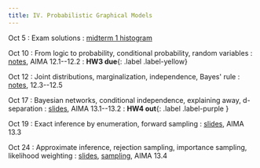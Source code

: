 ```yaml
---
title: IV. Probabilistic Graphical Models
---
```

Oct 5
: Exam solutions
  : [midterm 1 histogram](../assets/files/midterm-stats.pdf)

Oct 10
: From logic to probability, conditional probability, random variables
  : [notes](../assets/files/L12-pgm.pdf), AIMA 12.1--12.2
: **HW3 due**{: .label .label-yellow}

Oct 12
: Joint distributions, marginalization, independence, Bayes' rule
  : [notes](../assets/files/L13-pgm.pdf), 12.3--12.5

Oct 17
: Bayesian networks, conditional independence, explaining away, d-separation
  : [slides](../assets/files/L14-pgm.pdf), AIMA 13.1--13.2
: **HW4 out**{: .label .label-purple }

Oct 19
: Exact inference by enumeration, forward sampling
  : [slides](../assets/files/L15-pgm.pdf), AIMA 13.3

Oct 24
: Approximate inference, rejection sampling, importance sampling, likelihood weighting
  : [slides](../assets/files/L16-pgm.pdf), [sampling](../assets/files/bn-sampling.pdf), AIMA 13.4
